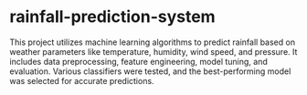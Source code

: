 # rainfall-prediction-system
This project utilizes machine learning algorithms to predict rainfall based on weather parameters like temperature, humidity, wind speed, and pressure. It includes data preprocessing, feature engineering, model tuning, and evaluation. Various classifiers were tested, and the best-performing model was selected for accurate predictions.
